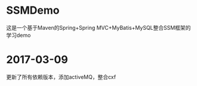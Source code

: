 # SSMDemo
这是一个基于Maven的Spring+Spring MVC+MyBatis+MySQL整合SSM框架的学习demo
# 2017-03-09
更新了所有依赖版本，添加activeMQ，整合cxf
